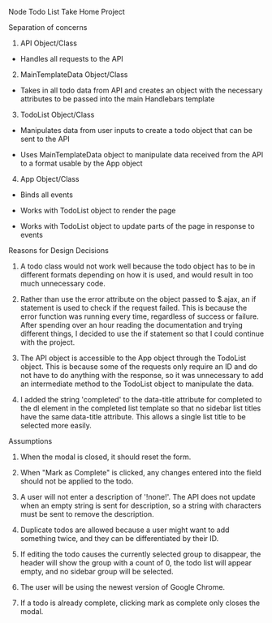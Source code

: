 Node Todo List Take Home Project

Separation of concerns

1. API Object/Class

  * Handles all requests to the API

2. MainTemplateData Object/Class

  * Takes in all todo data from API and creates an object with the necessary attributes to be passed into the main Handlebars template

3. TodoList Object/Class

  * Manipulates data from user inputs to create a todo object that can be sent to the API

  * Uses MainTemplateData object to manipulate data received from the API to a format usable by the App object 

4. App Object/Class

  * Binds all events

  * Works with TodoList object to render the page

  * Works with TodoList object to update parts of the page in response to events

Reasons for Design Decisions

1. A todo class would not work well because the todo object has to be in different formats depending on how it is used, and would result in too much unnecessary code. 

2. Rather than use the error attribute on the object passed to $.ajax, an if statement is used to check if the request failed. This is because the error function was running every time, regardless of success or failure. After spending over an hour reading the documentation and trying different things, I decided to use the if statement so that I could continue with the project. 

3. The API object is accessible to the App object through the TodoList object. This is because some of the requests only require an ID and do not have to do anything with the response, so it was unnecessary to add an intermediate method to the TodoList object to manipulate the data. 

4. I added the string 'completed' to the data-title attribute for completed to the dl element in the completed list template so that no sidebar list titles have the same data-title attribute. This allows a single list title to be selected more easily. 

Assumptions
1. When the modal is closed, it should reset the form.

2. When "Mark as Complete" is clicked, any changes entered into the field should not be applied to the todo.

3. A user will not enter a description of '!none!'. The API does not update when an empty string is sent for description, so a string with characters must be sent to remove the description. 

4. Duplicate todos are allowed because a user might want to add something twice, and they can be differentiated by their ID.

5. If editing the todo causes the currently selected group to disappear, the header will show the group with a count of 0, the todo list will appear empty, and no sidebar group will be selected. 

6. The user will be using the newest version of Google Chrome.

7. If a todo is already complete, clicking mark as complete only closes the modal. 

